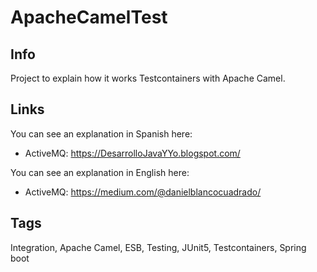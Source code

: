 # ApacheCamelTest

## Info

Project to explain how it works Testcontainers with Apache Camel. 

## Links

You can see an explanation in Spanish here: 

* ActiveMQ: https://DesarrolloJavaYYo.blogspot.com/

You can see an explanation in English here: 

* ActiveMQ: https://medium.com/@danielblancocuadrado/

## Tags

Integration, Apache Camel, ESB, Testing, JUnit5, Testcontainers, Spring boot